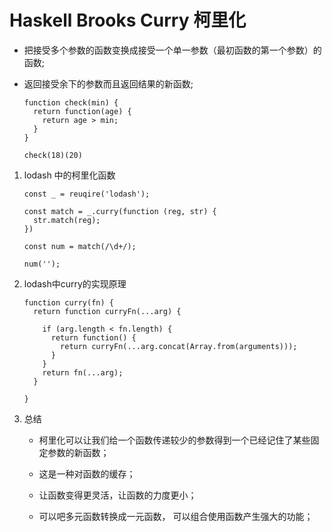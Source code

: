 # Haskell Brooks Curry 柯里化

* 把接受多个参数的函数变换成接受一个单一参数（最初函数的第一个参数）的函数;

* 返回接受余下的参数而且返回结果的新函数;

  ```
  function check(min) {
    return function(age) {
      return age > min;
    }
  }

  check(18)(20)
  ```
1. lodash 中的柯里化函数

    ```
    const _ = reuqire('lodash');

    const match = _.curry(function (reg, str) {
      str.match(reg);
    })

    const num = match(/\d+/);

    num('');
    ```

2.  lodash中curry的实现原理

    ```
    function curry(fn) {
      return function curryFn(...arg) {

        if (arg.length < fn.length) {
          return function() {
            return curryFn(...arg.concat(Array.from(arguments)));
          }
        }
        return fn(...arg);
      }

    }
    ```

3. 总结

    * 柯里化可以让我们给一个函数传递较少的参数得到一个已经记住了某些固定参数的新函数；

    * 这是一种对函数的缓存；

    * 让函数变得更灵活，让函数的力度更小；

    * 可以吧多元函数转换成一元函数， 可以组合使用函数产生强大的功能；
